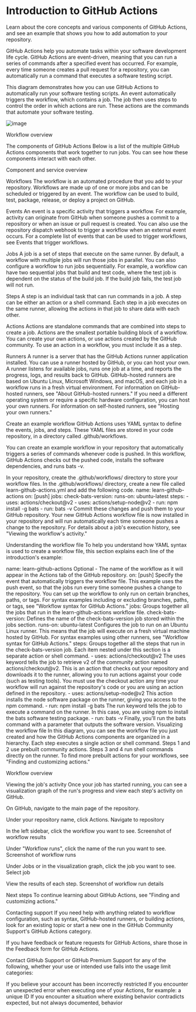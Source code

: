 # Introduction to GitHub Actions
Learn about the core concepts and various components of GitHub Actions, and see an example that shows you how to add automation to your repository.

GitHub Actions help you automate tasks within your software development life cycle. GitHub Actions are event-driven, meaning that you can run a series of commands after a specified event has occurred. For example, every time someone creates a pull request for a repository, you can automatically run a command that executes a software testing script.

This diagram demonstrates how you can use GitHub Actions to automatically run your software testing scripts. An event automatically triggers the workflow, which contains a job. The job then uses steps to control the order in which actions are run. These actions are the commands that automate your software testing.

![image](https://user-images.githubusercontent.com/71369943/124395367-626e7f00-dd21-11eb-8a88-db3d37cd2a98.png)

Workflow overview

The components of GitHub Actions
Below is a list of the multiple GitHub Actions components that work together to run jobs. You can see how these components interact with each other.

Component and service overview

Workflows
The workflow is an automated procedure that you add to your repository. Workflows are made up of one or more jobs and can be scheduled or triggered by an event. The workflow can be used to build, test, package, release, or deploy a project on GitHub.

Events
An event is a specific activity that triggers a workflow. For example, activity can originate from GitHub when someone pushes a commit to a repository or when an issue or pull request is created. You can also use the repository dispatch webhook to trigger a workflow when an external event occurs. For a complete list of events that can be used to trigger workflows, see Events that trigger workflows.

Jobs
A job is a set of steps that execute on the same runner. By default, a workflow with multiple jobs will run those jobs in parallel. You can also configure a workflow to run jobs sequentially. For example, a workflow can have two sequential jobs that build and test code, where the test job is dependent on the status of the build job. If the build job fails, the test job will not run.

Steps
A step is an individual task that can run commands in a job. A step can be either an action or a shell command. Each step in a job executes on the same runner, allowing the actions in that job to share data with each other.

Actions
Actions are standalone commands that are combined into steps to create a job. Actions are the smallest portable building block of a workflow. You can create your own actions, or use actions created by the GitHub community. To use an action in a workflow, you must include it as a step.

Runners
A runner is a server that has the GitHub Actions runner application installed. You can use a runner hosted by GitHub, or you can host your own. A runner listens for available jobs, runs one job at a time, and reports the progress, logs, and results back to GitHub. GitHub-hosted runners are based on Ubuntu Linux, Microsoft Windows, and macOS, and each job in a workflow runs in a fresh virtual environment. For information on GitHub-hosted runners, see "About GitHub-hosted runners." If you need a different operating system or require a specific hardware configuration, you can host your own runners. For information on self-hosted runners, see "Hosting your own runners."

Create an example workflow
GitHub Actions uses YAML syntax to define the events, jobs, and steps. These YAML files are stored in your code repository, in a directory called .github/workflows.

You can create an example workflow in your repository that automatically triggers a series of commands whenever code is pushed. In this workflow, GitHub Actions checks out the pushed code, installs the software dependencies, and runs bats -v.

In your repository, create the .github/workflows/ directory to store your workflow files.
In the .github/workflows/ directory, create a new file called learn-github-actions.yml and add the following code.
name: learn-github-actions
on: [push]
jobs:
  check-bats-version:
    runs-on: ubuntu-latest
    steps:
      - uses: actions/checkout@v2
      - uses: actions/setup-node@v2
      - run: npm install -g bats
      - run: bats -v
Commit these changes and push them to your GitHub repository.
Your new GitHub Actions workflow file is now installed in your repository and will run automatically each time someone pushes a change to the repository. For details about a job's execution history, see "Viewing the workflow's activity."

Understanding the workflow file
To help you understand how YAML syntax is used to create a workflow file, this section explains each line of the introduction's example:

name: learn-github-actions
Optional - The name of the workflow as it will appear in the Actions tab of the GitHub repository.
on: [push]
Specify the event that automatically triggers the workflow file. This example uses the push event, so that the jobs run every time someone pushes a change to the repository. You can set up the workflow to only run on certain branches, paths, or tags. For syntax examples including or excluding branches, paths, or tags, see "Workflow syntax for GitHub Actions."
jobs:
Groups together all the jobs that run in the learn-github-actions workflow file.
check-bats-version:
Defines the name of the check-bats-version job stored within the jobs section.
  runs-on: ubuntu-latest
Configures the job to run on an Ubuntu Linux runner. This means that the job will execute on a fresh virtual machine hosted by GitHub. For syntax examples using other runners, see "Workflow syntax for GitHub Actions."
  steps:
Groups together all the steps that run in the check-bats-version job. Each item nested under this section is a separate action or shell command.
    - uses: actions/checkout@v2
The uses keyword tells the job to retrieve v2 of the community action named actions/checkout@v2. This is an action that checks out your repository and downloads it to the runner, allowing you to run actions against your code (such as testing tools). You must use the checkout action any time your workflow will run against the repository's code or you are using an action defined in the repository.
    - uses: actions/setup-node@v2
This action installs the node software package on the runner, giving you access to the npm command.
    - run: npm install -g bats
The run keyword tells the job to execute a command on the runner. In this case, you are using npm to install the bats software testing package.
    - run: bats -v
Finally, you'll run the bats command with a parameter that outputs the software version.
Visualizing the workflow file
In this diagram, you can see the workflow file you just created and how the GitHub Actions components are organized in a hierarchy. Each step executes a single action or shell command. Steps 1 and 2 use prebuilt community actions. Steps 3 and 4 run shell commands directly on the runner. To find more prebuilt actions for your workflows, see "Finding and customizing actions."

Workflow overview

Viewing the job's activity
Once your job has started running, you can see a visualization graph of the run's progress and view each step's activity on GitHub.

On GitHub, navigate to the main page of the repository.

Under your repository name, click Actions.
Navigate to repository

In the left sidebar, click the workflow you want to see.
Screenshot of workflow results

Under "Workflow runs", click the name of the run you want to see.
Screenshot of workflow runs

Under Jobs or in the visualization graph, click the job you want to see.
Select job

View the results of each step.
Screenshot of workflow run details

Next steps
To continue learning about GitHub Actions, see "Finding and customizing actions."

Contacting support
If you need help with anything related to workflow configuration, such as syntax, GitHub-hosted runners, or building actions, look for an existing topic or start a new one in the GitHub Community Support's GitHub Actions category.

If you have feedback or feature requests for GitHub Actions, share those in the Feedback form for GitHub Actions.

Contact GitHub Support or GitHub Premium Support for any of the following, whether your use or intended use falls into the usage limit categories:

If you believe your account has been incorrectly restricted
If you encounter an unexpected error when executing one of your Actions, for example: a unique ID
If you encounter a situation where existing behavior contradicts expected, but not always documented, behavior
